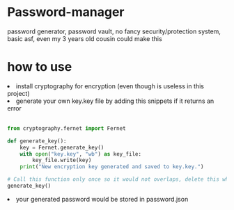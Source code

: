 # Password-manager
password generator, password vault, no fancy security/protection system, basic asf, even my 3 years old cousin could make this

# how to use
<li>install cryptography for encryption (even though is useless in this project)</li>
<li>generate your own key.key file by adding this snippets if it returns an error</li>

<br>

```python
from cryptography.fernet import Fernet

def generate_key():
    key = Fernet.generate_key()
    with open("key.key", "wb") as key_file:
        key_file.write(key)
    print("New encryption key generated and saved to key.key.")

# Call this function only once so it would not overlaps, delete this when you already run the command once
generate_key()

```
<li>your generated password would be stored in password.json</li>
